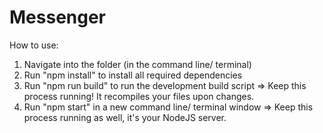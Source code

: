 # Messenger
How to use:

1) Navigate into the folder (in the command line/ terminal)
2) Run "npm install" to install all required dependencies
3) Run "npm run build" to run the development build script => Keep this process running! It recompiles your files upon changes.
4) Run "npm start" in a new command line/ terminal window => Keep this process running as well, it's your NodeJS server. 
